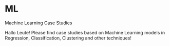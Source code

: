 # ML
Machine Learning Case Studies

Hallo Leute!
Please find case studies based on Machine Learning models in Regression, Classification, Clustering and other techniques!
